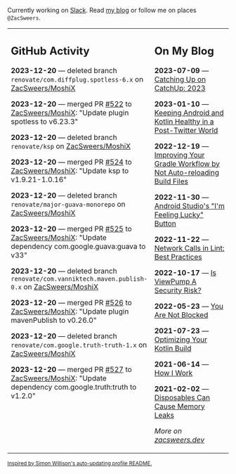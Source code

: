 Currently working on [Slack](https://slack.com/). Read [my blog](https://zacsweers.dev/) or follow me on places `@ZacSweers`.

<table><tr><td valign="top" width="60%">

## GitHub Activity
<!-- githubActivity starts -->
**2023-12-20** — deleted branch `renovate/com.diffplug.spotless-6.x` on [ZacSweers/MoshiX](https://github.com/ZacSweers/MoshiX)

**2023-12-20** — merged PR [#522](https://github.com/ZacSweers/MoshiX/pull/522) to [ZacSweers/MoshiX](https://github.com/ZacSweers/MoshiX): "Update plugin spotless to v6.23.3"

**2023-12-20** — deleted branch `renovate/ksp` on [ZacSweers/MoshiX](https://github.com/ZacSweers/MoshiX)

**2023-12-20** — merged PR [#524](https://github.com/ZacSweers/MoshiX/pull/524) to [ZacSweers/MoshiX](https://github.com/ZacSweers/MoshiX): "Update ksp to v1.9.21-1.0.16"

**2023-12-20** — deleted branch `renovate/major-guava-monorepo` on [ZacSweers/MoshiX](https://github.com/ZacSweers/MoshiX)

**2023-12-20** — merged PR [#525](https://github.com/ZacSweers/MoshiX/pull/525) to [ZacSweers/MoshiX](https://github.com/ZacSweers/MoshiX): "Update dependency com.google.guava:guava to v33"

**2023-12-20** — deleted branch `renovate/com.vanniktech.maven.publish-0.x` on [ZacSweers/MoshiX](https://github.com/ZacSweers/MoshiX)

**2023-12-20** — merged PR [#526](https://github.com/ZacSweers/MoshiX/pull/526) to [ZacSweers/MoshiX](https://github.com/ZacSweers/MoshiX): "Update plugin mavenPublish to v0.26.0"

**2023-12-20** — deleted branch `renovate/com.google.truth-truth-1.x` on [ZacSweers/MoshiX](https://github.com/ZacSweers/MoshiX)

**2023-12-20** — merged PR [#527](https://github.com/ZacSweers/MoshiX/pull/527) to [ZacSweers/MoshiX](https://github.com/ZacSweers/MoshiX): "Update dependency com.google.truth:truth to v1.2.0"
<!-- githubActivity ends -->
</td><td valign="top" width="40%">

## On My Blog
<!-- blog starts -->
**2023-07-09** — [Catching Up on CatchUp: 2023](https://www.zacsweers.dev/catching-up-on-catchup-2023/)

**2023-01-10** — [Keeping Android and Kotlin Healthy in a Post-Twitter World](https://www.zacsweers.dev/keeping-android-healthy/)

**2022-12-19** — [Improving Your Gradle Workflow by Not Auto-reloading Build Files](https://www.zacsweers.dev/improving-your-workflow-by-not-auto-reloading-build-files/)

**2022-11-30** — [Android Studio's "I'm Feeling Lucky" Button](https://www.zacsweers.dev/android-studios-im-feeling-lucky-button/)

**2022-11-22** — [Network Calls in Lint: Best Practices](https://www.zacsweers.dev/network-calls-in-lint-best-practices/)

**2022-10-17** — [Is ViewPump A Security Risk?](https://www.zacsweers.dev/is-viewpump-a-security-risk/)

**2022-05-23** — [You Are Not Blocked](https://www.zacsweers.dev/you-are-not-blocked/)

**2021-07-23** — [Optimizing Your Kotlin Build](https://www.zacsweers.dev/optimizing-your-kotlin-build/)

**2021-06-14** — [How I Work](https://www.zacsweers.dev/how-i-work/)

**2021-02-02** — [Disposables Can Cause Memory Leaks](https://www.zacsweers.dev/disposables-can-cause-memory-leaks/)
<!-- blog ends -->
_More on [zacsweers.dev](https://zacsweers.dev/)_
</td></tr></table>

<sub><a href="https://simonwillison.net/2020/Jul/10/self-updating-profile-readme/">Inspired by Simon Willison's auto-updating profile README.</a></sub>